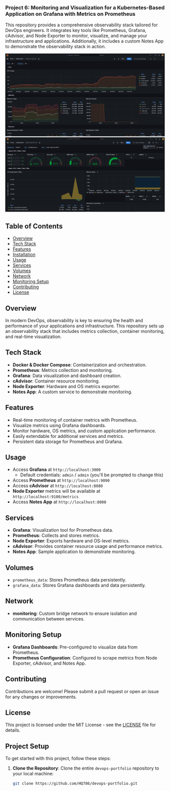 ### Project 6: Monitoring and Visualization for a Kubernetes-Based Application on Grafana with Metrics on Prometheus

This repository provides a comprehensive observability stack tailored for DevOps engineers. It integrates key tools like Prometheus, Grafana, cAdvisor, and Node Exporter to monitor, visualize, and manage your infrastructure and applications. Additionally, it includes a custom Notes App to demonstrate the observability stack in action.

![Docker + cAdvisor Stack](assets/docker.png)
![NodeExporter Stack](assets/nodeexporter.png)

## Table of Contents
- [Overview](#overview)
- [Tech Stack](#tech-stack)
- [Features](#features)
- [Installation](#installation)
- [Usage](#usage)
- [Services](#services)
- [Volumes](#volumes)
- [Network](#network)
- [Monitoring Setup](#monitoring-setup)
- [Contributing](#contributing)
- [License](#license)

## Overview
In modern DevOps, observability is key to ensuring the health and performance of your applications and infrastructure. This repository sets up an observability stack that includes metrics collection, container monitoring, and real-time visualization.

## Tech Stack
- **Docker & Docker Compose**: Containerization and orchestration.
- **Prometheus**: Metrics collection and monitoring.
- **Grafana**: Data visualization and dashboard creation.
- **cAdvisor**: Container resource monitoring.
- **Node Exporter**: Hardware and OS metrics exporter.
- **Notes App**: A custom service to demonstrate monitoring.

## Features
- Real-time monitoring of container metrics with Prometheus.
- Visualize metrics using Grafana dashboards.
- Monitor hardware, OS metrics, and custom application performance.
- Easily extendable for additional services and metrics.
- Persistent data storage for Prometheus and Grafana.

## Usage

- Access **Grafana** at `http://localhost:3000`
  - Default credentials: `admin` / `admin` (you'll be prompted to change this)
- Access **Prometheus** at `http://localhost:9090`
- Access **cAdvisor** at `http://localhost:8080`
- **Node Exporter** metrics will be available at `http://localhost:9100/metrics`
- Access **Notes App** at `http://localhost:8000`

## Services

- **Grafana**: Visualization tool for Prometheus data.
- **Prometheus**: Collects and stores metrics.
- **Node Exporter**: Exports hardware and OS-level metrics.
- **cAdvisor**: Provides container resource usage and performance metrics.
- **Notes App**: Sample application to demonstrate monitoring.

## Volumes

- `prometheus_data`: Stores Prometheus data persistently.
- `grafana_data`: Stores Grafana dashboards and data persistently.

## Network

- **monitoring**: Custom bridge network to ensure isolation and communication between services.

## Monitoring Setup

- **Grafana Dashboards**: Pre-configured to visualize data from Prometheus.
- **Prometheus Configuration**: Configured to scrape metrics from Node Exporter, cAdvisor, and Notes App.

## Contributing

Contributions are welcome! Please submit a pull request or open an issue for any changes or improvements.

## License

This project is licensed under the MIT License - see the [LICENSE](LICENSE) file for details.

## Project Setup

To get started with this project, follow these steps:

1. **Clone the Repository**:
   Clone the entire `devops-portfolio` repository to your local machine:
   ```bash
   git clone https://github.com/HQ786/devops-portfolio.git
